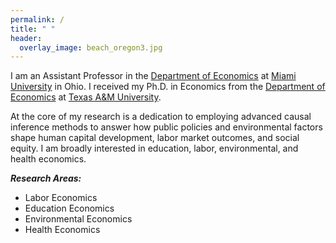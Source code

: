 ```yaml
---
permalink: /
title: " "
header:
  overlay_image: beach_oregon3.jpg
---
```


I am an Assistant Professor in the [Department of Economics](https://miamioh.edu/fsb/directory/?up=/query/all/all/Economics/all) at [Miami University](https://miamioh.edu/index.html) in Ohio. I received my Ph.D. in Economics from the [Department of Economics](https://liberalarts.tamu.edu/economics/) at [Texas A&M University](https://www.tamu.edu/index.html).

At the core of my research is a dedication to employing advanced causal inference methods to answer how public policies and environmental factors shape human capital development, labor market outcomes, and social equity. I am broadly interested in education, labor, environmental, and health economics.

***Research Areas:***
- Labor Economics
- Education Economics
- Environmental Economics
- Health Economics




